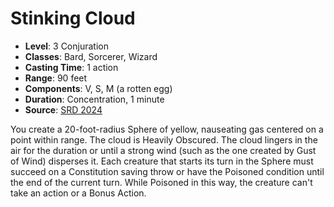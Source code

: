 # Stinking Cloud

- **Level**: 3 Conjuration
- **Classes**: Bard, Sorcerer, Wizard
- **Casting Time**: 1 action
- **Range**: 90 feet
- **Components**: V, S, M (a rotten egg)
- **Duration**: Concentration, 1 minute
- **Source**: [SRD 2024](../../../srds/SRD_2024.pdf)

You create a 20-foot-radius Sphere of yellow, nauseating gas centered on a point within range. The cloud is Heavily Obscured. The cloud lingers in the air for the duration or until a strong wind (such as the one created by Gust of Wind) disperses it. Each creature that starts its turn in the Sphere must succeed on a Constitution saving throw or have the Poisoned condition until the end of the current turn. While Poisoned in this way, the creature can't take an action or a Bonus Action.

